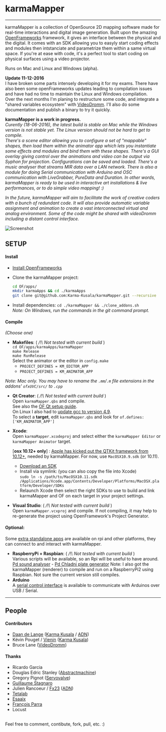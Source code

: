 # karmaMapper
________

karmaMapper is a collection of OpenSource 2D mapping software made for real-time interactions and digital image generation. Built upon the amazing [OpenFrameworks](http://www.openframeworks.cc/) framework, it gives an interface between the physical and the digital. It comes with an SDK allowing you to easyly start coding effects and modules then intstanciate and parametrize them within a same virtual space.
If you're at ease with code, it's a perfect tool to start coding on physical surfaces using a video projector.

Runs on Mac and Linux and Windows (alpha). 

__Update 11-12-2016__  
I have broken some parts intensely developing it for my exams. There have also been some openFrameworks updates leading to compilation issues and have had no time to maintain the Linux and Windows compilation.  
Over the next months I'm planing to restructure some code, and integrate a "shared variables ecosystem" with [VideoDromm](https://github.com/videodromm/). I'll also do some documentation and publish a binary to try it quickly.

__karmaMapper is a work in progress.__  
_Curently (18-06-2016), the latest build is stable on Mac while the Windows version is not stable yet. The Linux version should not be hard to get to compile.  
There's a scene editor allowing you to configure a set of "mappable" shapes, then load them within the animator app which lets you instantiate some effects and modules and bind them with these shapes.
There's a GUI overlay giving control over the animations and video can be output via Syphon for projection. Configurations can be saved and loaded. There's a music analyser that streams MIR data over a LAN network. There is also a module for doing Serial communication with Arduino and OSC communication with LiveGrabber, PureData and Duration. In other words, karmaMapper is ready to be used in interactive art installations & live performances, or to do simple video mapping! :)_

_In the future, karmaMapper will aim to facilitate the work of creative coders with a bunch of redundant code. It will also provide automatic variable assignment and animation to create a vast interconnected virtual and analog environment. Some of the code might be shared with videoDromm including a distant control interface._

![Screenshot](https://raw.githubusercontent.com/Karma-Kusala/karmaMapper/master/karmaMapper-cover-GIF.gif)

## SETUP
#### Install
- [Install OpenFrameworks](http://openframeworks.cc/setup/)  
- Clone the karmaMapper project:  

	```bash
	cd OF/apps/  
	mkdir karmaApps && cd ./karmaApps  
	git clone git@github.com:Karma-Kusala/karmaMapper.git --recursive   
	```
- Install dependencies: `cd ./karmaMapper && ./clone_addons.sh`  
_Note: On Windows, run the commands in the git command prompt._

#### Compile
_(Choose one)_  

- **Makefiles**: ( _/!\ Not tested with current build_ )  
`cd OF/apps/karmaApps/karmaMapper`  
`make Release`  
`make RunRelease`   
Select the animator or the editor in `config.make`  
	- `PROJECT_DEFINES = KM_EDITOR_APP`
	- `PROJECT_DEFINES = KM_ANIMATOR_APP`  
	
 _Note: Mac only. You may have to rename the `.mm`/`.m` file extensions in the addons' `ofxUVC/src/` to `.cpp`_
  
- **Qt Creator**: ( _/!\ Not tested with current build_ )  
Open `karmaMapper.qbs` and compile.  
See also the [OF Qt setup guide](http://openframeworks.cc/setup/qtcreator/).  
On Linux I also had to [update gcc to version 4.9](http://askubuntu.com/questions/428198/getting-installing-gcc-g-4-9-on-ubuntu).  
To select a **target**, edit `karmaMapper.qbs` and look for `of.defines: ['KM_ANIMATOR_APP']`  

- **Xcode**:  
Open `karmaMapper.xcodeproj` and select either the `karmaMapper Editor` or `karmaMapper Animator` target.  

	[__osx 10.12+ only__] : [Apple has kicked out the QTKit framework from 10.12+](https://forum.openframeworks.cc/t/macos-10-12-sierra-xcode-8-quicktime-deprecation-workaround/24179), needed by karmaMapper. For now, use `MacOSX10.9.sdk` (or 10.11).  
	- [Download an SDK](https://github.com/phracker/MacOSX-SDKs/releases/tag/MacOSX10.11.sdk)  
	- Install via symlink: (you can also copy the file into Xcode)  
`sudo ln -s /path/to/MacOSX10.11.sdk /Applications/Xcode.app/Contents/Developer/Platforms/MacOSX.platform/Developer/SDKs`  
	- Relaunch Xcode then select the right SDKs to use to build and link karmaMapper and OF on each target in your project settings.

- **Visual Studio**: ( _/!\ Not tested with current build_ )  
Open `karmaMapper.vcxproj` and compile. If not compiling, it may help to re-generate the project using OpenFramework's Project Generator.

#### Optional:
Some [extra standalone apps](https://github.com/Karma-Kusala/karmaMapper/tree/master/utilities/) are available on rpi and other platforms, they can connect to and interact with karmaMapper.

- **RaspberryPi + Raspbian**: ( _/!\ Not tested with current build_ )  
Various scripts will be available, so an Rpi will be useful to have around.
[Pd sound analyser](https://github.com/Karma-Kusala/karmaMapper/tree/master/utilities/karmaSoundAnalyser) - [Pd Chladni plate generator](https://github.com/Karma-Kusala/karmaMapper/tree/master/utilities/chladni-plate-generator)
Note: I also got the karmaMapper (renderer) to compile and run on a RaspberryPi2 using Raspbian. Not sure the current version still compiles.
- **Arduino**  
A [serial control interface](https://github.com/Karma-Kusala/karmaMapper/tree/master/src/modules/serialController_v1) is available to communicate with Arduinos over USB / Serial.

____

## People
#### Contributors
- [Daan de Lange](http://daandelange.com/) ([Karma Kusala](http://karma-kusala.com/) / [ADN](http://artdistorsionsnumeriques.com/))
- Kévin Pouget / [Vienin](https://soundcloud.com/vienin) ([Karma Kusala](http://karma-kusala.com/))  
- Bruce Lane ([VideoDromm](https://github.com/brucelane))  

#### Thanks
 - Ricardo Garcia
 - Douglas Edric Stanley ([Abstractmachine](http://www.abstractmachine.net/))
 - Gregory Pignot ([Servovalve](http://www.servovalve.org/))
 - [Guillaume Stagnaro](http://stagnaro.net/)
 - Julien Rancoeur / [Fx23](https://soundcloud.com/fx23) ([ADN](http://artdistorsionsnumeriques.com/))
 - [Tetalab](http://tetalab.org/)
 - [Esaaix](http://ecole-art-aix.fr/)
 - [François Parra](http://www.autotune.eu/)
 - Locust

##  
Feel free to comment, contibute, fork, pull, etc. :)
